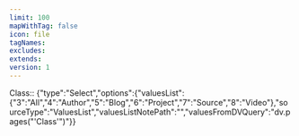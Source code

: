 ```yaml
---
limit: 100
mapWithTag: false
icon: file
tagNames: 
excludes: 
extends: 
version: 1
---
```


Class:: {"type":"Select","options":{"valuesList":{"3":"All","4":"Author","5":"Blog","6":"Project","7":"Source","8":"Video"},"sourceType":"ValuesList","valuesListNotePath":"","valuesFromDVQuery":"dv.pages(\"'Class'\")"}}
